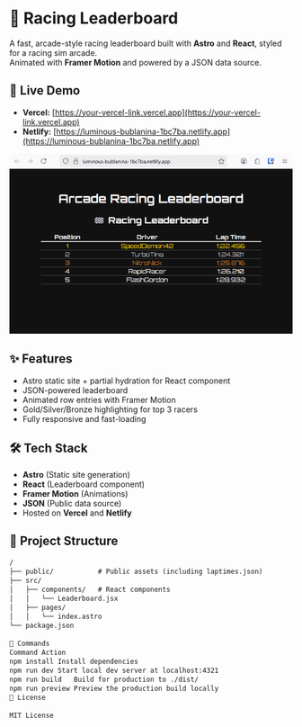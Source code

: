 # 🏁 Racing Leaderboard

A fast, arcade-style racing leaderboard built with **Astro** and **React**, styled for a racing sim arcade.  
Animated with **Framer Motion** and powered by a JSON data source.

## 🚀 Live Demo
- **Vercel:** [https://your-vercel-link.vercel.app](https://your-vercel-link.vercel.app)  
- **Netlify:** [https://luminous-bublanina-1bc7ba.netlify.app](https://luminous-bublanina-1bc7ba.netlify.app)

![Screenshot](public/screenshot.png)

## ✨ Features
- Astro static site + partial hydration for React component
- JSON-powered leaderboard
- Animated row entries with Framer Motion
- Gold/Silver/Bronze highlighting for top 3 racers
- Fully responsive and fast-loading

## 🛠 Tech Stack
- **Astro** (Static site generation)
- **React** (Leaderboard component)
- **Framer Motion** (Animations)
- **JSON** (Public data source)
- Hosted on **Vercel** and **Netlify**

## 📂 Project Structure
```text
/
├── public/           # Public assets (including laptimes.json)
├── src/
│   ├── components/   # React components
│   │   └── Leaderboard.jsx
│   ├── pages/
│   │   └── index.astro
└── package.json

🧞 Commands
Command	Action
npm install	Install dependencies
npm run dev	Start local dev server at localhost:4321
npm run build	Build for production to ./dist/
npm run preview	Preview the production build locally
📜 License

MIT License

